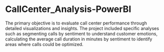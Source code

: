 # CallCenter_Analysis-PowerBI
The primary objective is to evaluate call center performance through detailed visualizations and insights. The project included specific analyses such as segmenting calls by sentiment to understand customer emotions, calculating the average call duration in minutes by sentiment to identify areas where calls could be optimized.
